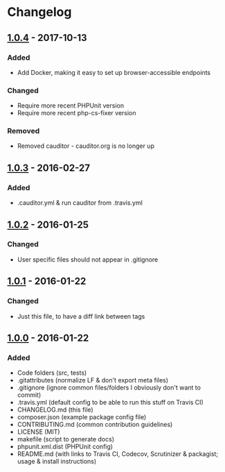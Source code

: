 # Changelog


## [1.0.4] - 2017-10-13
### Added
- Add Docker, making it easy to set up browser-accessible endpoints

### Changed
- Require more recent PHPUnit version
- Require more recent php-cs-fixer version

### Removed
- Removed cauditor - cauditor.org is no longer up


## [1.0.3] - 2016-02-27
### Added
- .cauditor.yml & run cauditor from .travis.yml


## [1.0.2] - 2016-01-25
### Changed
- User specific files should not appear in .gitignore


## [1.0.1] - 2016-01-22
### Changed
- Just this file, to have a diff link between tags


## [1.0.0] - 2016-01-22
### Added
- Code folders (src, tests)
- .gitattributes (normalize LF & don't export meta files)
- .gitignore (ignore common files/folders I obviously don't want to commit)
- .travis.yml (default config to be able to run this stuff on Travis CI)
- CHANGELOG.md (this file)
- composer.json (example package config file)
- CONTRIBUTING.md (common contribution guidelines)
- LICENSE (MIT)
- makefile (script to generate docs)
- phpunit.xml.dist (PHPUnit config)
- README.md (with links to Travis CI, Codecov, Scrutinizer & packagist; usage & install instructions)


[1.0.0]: https://github.com/matthiasmullie/php-skeleton/compare/d55bc5c72633e81830fe291ced7466a1179f5a82...1.0.0
[1.0.1]: https://github.com/matthiasmullie/php-skeleton/compare/1.0.0...1.0.1
[1.0.2]: https://github.com/matthiasmullie/php-skeleton/compare/1.0.1...1.0.2
[1.0.3]: https://github.com/matthiasmullie/php-skeleton/compare/1.0.2...1.0.3
[1.0.4]: https://github.com/matthiasmullie/php-skeleton/compare/1.0.3...1.0.4
